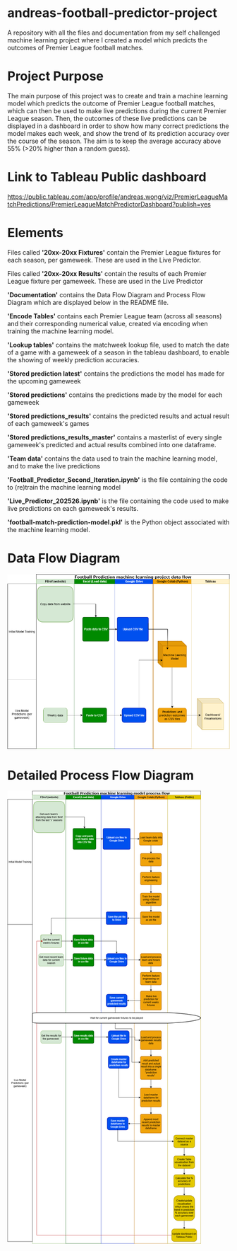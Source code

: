 # andreas-football-predictor-project
A repository with all the files and documentation from my self challenged machine learning project where I created a model which predicts the outcomes of Premier League football matches.

# Project Purpose
The main purpose of this project was to create and train a machine learning model which predicts the outcome of Premier League football matches, which can then be used to make live predictions during the current Premier League season.
Then, the outcomes of these live predictions can be displayed in a dashboard in order to show how many correct predictions the model makes each week, and show the trend of its prediction accuracy over the course of the season. The aim is to keep the average accuracy above 55% (>20% higher than a random guess).

# Link to Tableau Public dashboard
https://public.tableau.com/app/profile/andreas.wong/viz/PremierLeagueMatchPredictions/PremierLeagueMatchPredictorDashboard?publish=yes

# Elements
Files called **'20xx-20xx Fixtures'** contain the Premier League fixtures for each season, per gameweek. These are used in the Live Predictor.

Files called **'20xx-20xx Results'** contain the results of each Premier League fixture per gameweek. These are used in the Live Predictor

**'Documentation'** contains the Data Flow Diagram and Process Flow Diagram which are displayed below in the README file.

**'Encode Tables'** contains each Premier League team (across all seasons) and their corresponding numerical value, created via encoding when training the machine learning model.

**'Lookup tables'** contains the matchweek lookup file, used to match the date of a game with a gameweek of a season in the tableau dashboard, to enable the showing of weekly prediction accuracies.

**'Stored prediction latest'** contains the predictions the model has made for the upcoming gameweek

**'Stored predictions'** contains the predictions made by the model for each gameweek

**'Stored predictions_results'** contains the predicted results and actual result of each gameweek's games

**'Stored predictions_results_master'** contains a masterlist of every single gameweek's predicted and actual results combined into one dataframe.

**'Team data'** contains the data used to train the machine learning model, and to make the live predictions

**'Football_Predictor_Second_Iteration.ipynb'** is the file containing the code to (re)train the machine learning model

**'Live_Predictor_202526.ipynb'** is the file containing the code used to make live predictions on each gameweek's results.

**'football-match-prediction-model.pkl'** is the Python object associated with the machine learning model.


# Data Flow Diagram
![DataFLowDiagram](Documentation/FootballPredictorDataFlowDiagram.png)

# Detailed Process Flow Diagram
![DetailedProcessDiagram](Documentation/FootballPredictorDetailedDiagram.png)

